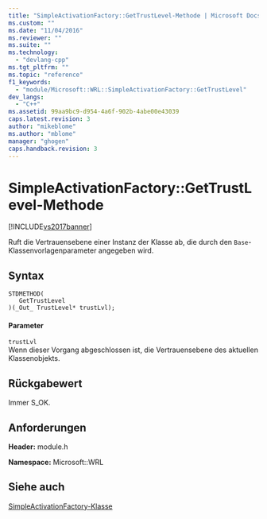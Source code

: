 ```yaml
---
title: "SimpleActivationFactory::GetTrustLevel-Methode | Microsoft Docs"
ms.custom: ""
ms.date: "11/04/2016"
ms.reviewer: ""
ms.suite: ""
ms.technology: 
  - "devlang-cpp"
ms.tgt_pltfrm: ""
ms.topic: "reference"
f1_keywords: 
  - "module/Microsoft::WRL::SimpleActivationFactory::GetTrustLevel"
dev_langs: 
  - "C++"
ms.assetid: 99aa9bc9-d954-4a6f-902b-4abe00e43039
caps.latest.revision: 3
author: "mikeblome"
ms.author: "mblome"
manager: "ghogen"
caps.handback.revision: 3
---
```

# SimpleActivationFactory::GetTrustLevel-Methode
[!INCLUDE[vs2017banner](../assembler/inline/includes/vs2017banner.md)]

Ruft die Vertrauensebene einer Instanz der Klasse ab, die durch den `Base`\-Klassenvorlagenparameter angegeben wird.  
  
## Syntax  
  
```  
STDMETHOD(  
   GetTrustLevel  
)(_Out_ TrustLevel* trustLvl);  
```  
  
#### Parameter  
 `trustLvl`  
 Wenn dieser Vorgang abgeschlossen ist, die Vertrauensebene des aktuellen Klassenobjekts.  
  
## Rückgabewert  
 Immer S\_OK.  
  
## Anforderungen  
 **Header:** module.h  
  
 **Namespace:** Microsoft::WRL  
  
## Siehe auch  
 [SimpleActivationFactory\-Klasse](../windows/simpleactivationfactory-class.md)